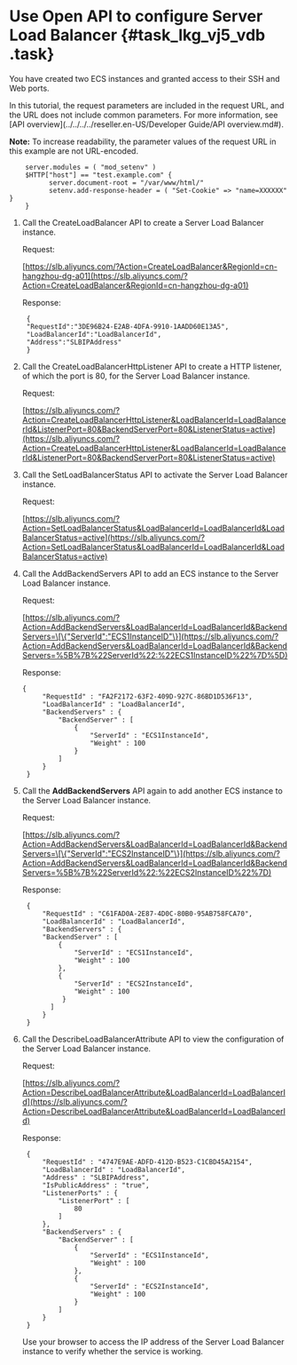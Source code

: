 # Use Open API to configure Server Load Balancer {#task_lkg_vj5_vdb .task}

You have created two ECS instances and granted access to their SSH and Web ports.

In this tutorial, the request parameters are included in the request URL, and the URL does not include common parameters. For more information, see [API overview](../../../../reseller.en-US/Developer Guide/API overview.md#).

**Note:** To increase readability, the parameter values of the request URL in this example are not URL-encoded.

```
    server.modules = ( "mod_setenv" )
    $HTTP["host"] == "test.example.com" {
          server.document-root = "/var/www/html/"
          setenv.add-response-header = ( "Set-Cookie" => "name=XXXXXX"      }
    }
```

1.  Call the CreateLoadBalancer API to create a Server Load Balancer instance. 

    Request:

    [https://slb.aliyuncs.com/?Action=CreateLoadBalancer&RegionId=cn-hangzhou-dg-a01](https://slb.aliyuncs.com/?Action=CreateLoadBalancer&RegionId=cn-hangzhou-dg-a01)

    Response:

    ```
     {
     "RequestId":"3DE96B24-E2AB-4DFA-9910-1AADD60E13A5",
     "LoadBalancerId":"LoadBalancerId",
     "Address":"SLBIPAddress"
     }
    ```

2.  Call the CreateLoadBalancerHttpListener API to create a HTTP listener, of which the port is 80, for the Server Load Balancer instance. 

    Request:

    [https://slb.aliyuncs.com/?Action=CreateLoadBalancerHttpListener&LoadBalancerId=LoadBalancerId&ListenerPort=80&BackendServerPort=80&ListenerStatus=active](https://slb.aliyuncs.com/?Action=CreateLoadBalancerHttpListener&LoadBalancerId=LoadBalancerId&ListenerPort=80&BackendServerPort=80&ListenerStatus=active)

3.  Call the SetLoadBalancerStatus API to activate the Server Load Balancer instance. 

    Request:

    [https://slb.aliyuncs.com/?Action=SetLoadBalancerStatus&LoadBalancerId=LoadBalancerId&LoadBalancerStatus=active](https://slb.aliyuncs.com/?Action=SetLoadBalancerStatus&LoadBalancerId=LoadBalancerId&LoadBalancerStatus=active)

4.  Call the AddBackendServers API to add an ECS instance to the Server Load Balancer instance. 

    Request:

    [https://slb.aliyuncs.com/?Action=AddBackendServers&LoadBalancerId=LoadBalancerId&BackendServers=\[\{"ServerId":"ECS1InstanceID"\}](https://slb.aliyuncs.com/?Action=AddBackendServers&LoadBalancerId=LoadBalancerId&BackendServers=%5B%7B%22ServerId%22:%22ECS1InstanceID%22%7D%5D)

    Response:

    ```
    {
         "RequestId" : "FA2F2172-63F2-409D-927C-86BD1D536F13",
         "LoadBalancerId" : "LoadBalancerId",
         "BackendServers" : {
             "BackendServer" : [
                 {
                     "ServerId" : "ECS1InstanceId",
                     "Weight" : 100
                 }
             ]
         }
     }
    ```

5.  Call the **AddBackendServers** API again to add another ECS instance to the Server Load Balancer instance. 

    Request:

    [https://slb.aliyuncs.com/?Action=AddBackendServers&LoadBalancerId=LoadBalancerId&BackendServers=\[\{"ServerId":"ECS2InstanceID"\}](https://slb.aliyuncs.com/?Action=AddBackendServers&LoadBalancerId=LoadBalancerId&BackendServers=%5B%7B%22ServerId%22:%22ECS2InstanceID%22%7D)

    Response:

    ```
     {
         "RequestId" : "C61FAD0A-2E87-4D0C-80B0-95AB758FCA70",
         "LoadBalancerId" : "LoadBalancerId",
         "BackendServers" : {
         "BackendServer" : [
             {
                 "ServerId" : "ECS1InstanceId",
                 "Weight" : 100
             },
             {
                 "ServerId" : "ECS2InstanceId",
                 "Weight" : 100
              }
           ]
         }
     }
    ```

6.  Call the DescribeLoadBalancerAttribute API to view the configuration of the Server Load Balancer instance. 

    Request:

    [https://slb.aliyuncs.com/?Action=DescribeLoadBalancerAttribute&LoadBalancerId=LoadBalancerId](https://slb.aliyuncs.com/?Action=DescribeLoadBalancerAttribute&LoadBalancerId=LoadBalancerId)

    Response:

    ```
     {
         "RequestId" : "4747E9AE-ADFD-412D-B523-C1CBD45A2154",
         "LoadBalancerId" : "LoadBalancerId",
         "Address" : "SLBIPAddress",
         "IsPublicAddress" : "true",
         "ListenerPorts" : {
             "ListenerPort" : [
                 80
             ]
         },
         "BackendServers" : {
             "BackendServer" : [
                 {
                     "ServerId" : "ECS1InstanceId",
                     "Weight" : 100
                 },
                 {
                     "ServerId" : "ECS2InstanceId",
                     "Weight" : 100
                 }
             ]
         }
     }
    ```

    Use your browser to access the IP address of the Server Load Balancer instance to verify whether the service is working.


